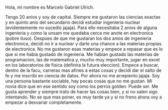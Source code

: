 Hola, mi nombre es Marcelo Gabriel Ulrich.

Tengo 20 anios y soy de capital.
Siempre me gustaron las ciencias exactas y en quinto anio del secundario decidi estudiar ingenieria nuclear (evidentemente no sucedio jajaja).
Para ello necesitaba 2 anios de alguna ingenieria y como la unsam me quedaba cerca me anote en electronica (pobre iluso).
Despues de que me gustaran los dos anios de ingenieria electronica, decidi no ir a nuclear y darle una chance a las materias propias de electronica.
No me gustaron esas materias y empece a repasar que es lo que si me habia gustado de ingenieria. Me habian gustado las materias de programacion,
las de matematica y, mucho muy importante, jugar en excel en los laboratorios de fisica (definira la futura eleccion).
Empece a buscar, dentro de la facu, carreras mas afines a estas cosas y decidi dar el salto de fe y me inscribi en ciencia de datos.
Por ahora no me arrepiento jajaja.
Soy una persona bastante sociable, hay pocas cosas que no me gustan. Mi novia dice que en ese sentido soy como los perros golden. Puede ser.
Me gusta aprender y siempre trato de hacer las cosas bien, y si no salen sigo intentando.
No se que mas poner, es muy tarde ya y si no freno ahora voy a empezar a desvariar completamente.
